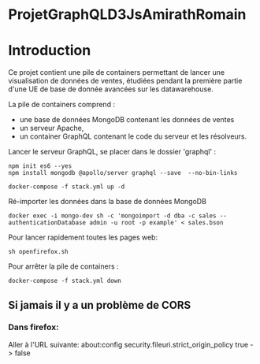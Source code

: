 # ProjetGraphQLD3JsAmirathRomain

# Introduction
Ce projet contient une pile de containers permettant de lancer une visualisation de données de ventes, étudiées pendant la première partie d'une UE de base de donnée avancées sur les datawarehouse.

 La pile de containers comprend :      
 
 - une base de données MongoDB contenant les données de ventes
 - un serveur Apache,    
 - un container GraphQL contenant le code du serveur et les résolveurs.

Lancer le serveur GraphQL, se placer dans le dossier 'graphql' :
```
npm init es6 --yes
npm install mongodb @apollo/server graphql --save  --no-bin-links
```
```
docker-compose -f stack.yml up -d
```
Ré-importer les données dans la base de données MongoDB
```
docker exec -i mongo-dev sh -c 'mongoimport -d dba -c sales --authenticationDatabase admin -u root -p example' < sales.bson
```
Pour lancer rapidement toutes les pages web:
```
sh openfirefox.sh
```
Pour arrêter la pile de containers :
```
docker-compose -f stack.yml down
```



## Si jamais il y a un problème de CORS
### Dans firefox:
Aller à l'URL suivante: about:config
security.fileuri.strict_origin_policy true -> false 

